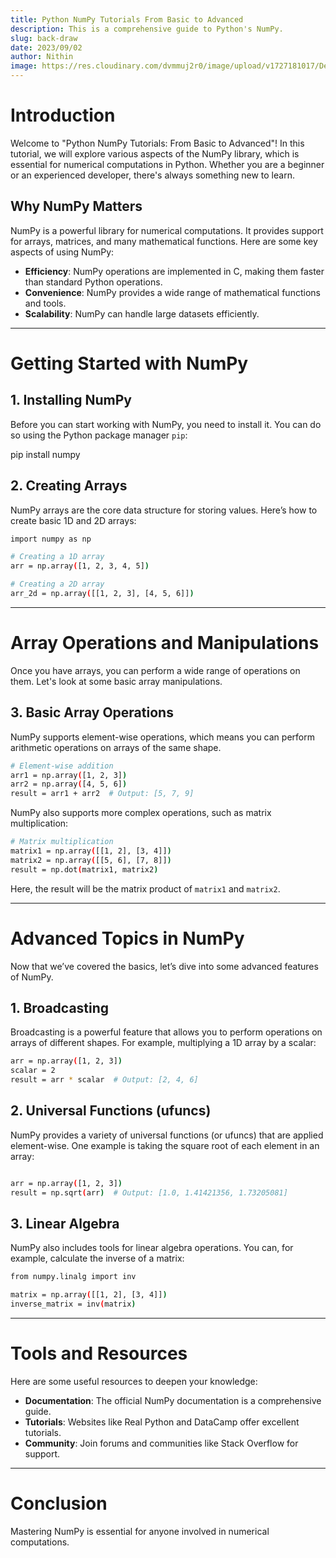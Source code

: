```yaml
---
title: Python NumPy Tutorials From Basic to Advanced
description: This is a comprehensive guide to Python's NumPy.
slug: back-draw
date: 2023/09/02
author: Nithin
image: https://res.cloudinary.com/dvmmuj2r0/image/upload/v1727181017/Designer_3_ifnluv.png
---
```


# Introduction

Welcome to "Python NumPy Tutorials: From Basic to Advanced"! In this tutorial, we will explore various aspects of the NumPy library, which is essential for numerical computations in Python. Whether you are a beginner or an experienced developer, there's always something new to learn.

## Why NumPy Matters

NumPy is a powerful library for numerical computations. It provides support for arrays, matrices, and many mathematical functions. Here are some key aspects of using NumPy:

- **Efficiency**: NumPy operations are implemented in C, making them faster than standard Python operations.
- **Convenience**: NumPy provides a wide range of mathematical functions and tools.
- **Scalability**: NumPy can handle large datasets efficiently.

---

# Getting Started with NumPy

## 1. Installing NumPy

Before you can start working with NumPy, you need to install it. You can do so using the Python package manager `pip`:

pip install numpy

## 2. Creating Arrays

NumPy arrays are the core data structure for storing values. Here’s how to create basic 1D and 2D arrays:
```bash
import numpy as np

# Creating a 1D array
arr = np.array([1, 2, 3, 4, 5])

# Creating a 2D array
arr_2d = np.array([[1, 2, 3], [4, 5, 6]])
```
---

# Array Operations and Manipulations

Once you have arrays, you can perform a wide range of operations on them. Let's look at some basic array manipulations.

## 3. Basic Array Operations

NumPy supports element-wise operations, which means you can perform arithmetic operations on arrays of the same shape.

```bash
# Element-wise addition
arr1 = np.array([1, 2, 3])
arr2 = np.array([4, 5, 6])
result = arr1 + arr2  # Output: [5, 7, 9]
```

NumPy also supports more complex operations, such as matrix multiplication:
```bash
# Matrix multiplication
matrix1 = np.array([[1, 2], [3, 4]])
matrix2 = np.array([[5, 6], [7, 8]])
result = np.dot(matrix1, matrix2)
```

Here, the result will be the matrix product of `matrix1` and `matrix2`.

---

# Advanced Topics in NumPy

Now that we’ve covered the basics, let’s dive into some advanced features of NumPy.

## 1. Broadcasting

Broadcasting is a powerful feature that allows you to perform operations on arrays of different shapes. For example, multiplying a 1D array by a scalar:
```bash
arr = np.array([1, 2, 3])
scalar = 2
result = arr * scalar  # Output: [2, 4, 6]
```
## 2. Universal Functions (ufuncs)
NumPy provides a variety of universal functions (or ufuncs) that are applied element-wise. One example is taking the square root of each element in an array:
```bash

arr = np.array([1, 2, 3])
result = np.sqrt(arr)  # Output: [1.0, 1.41421356, 1.73205081]
```
## 3. Linear Algebra
NumPy also includes tools for linear algebra operations. You can, for example, calculate the inverse of a matrix:
```bash
from numpy.linalg import inv

matrix = np.array([[1, 2], [3, 4]])
inverse_matrix = inv(matrix)
```
---

# Tools and Resources

Here are some useful resources to deepen your knowledge:

- **Documentation**: The official NumPy documentation is a comprehensive guide.
- **Tutorials**: Websites like Real Python and DataCamp offer excellent tutorials.
- **Community**: Join forums and communities like Stack Overflow for support.

---

# Conclusion

Mastering NumPy is essential for anyone involved in numerical computations.
